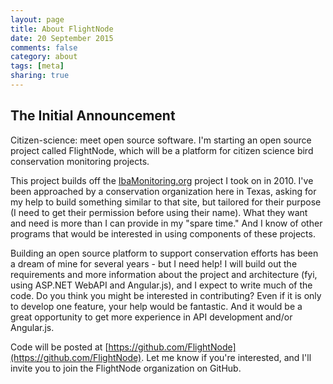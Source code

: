 ```yaml
---
layout: page
title: About FlightNode
date: 20 September 2015
comments: false
category: about
tags: [meta]
sharing: true
---
```


## The Initial Announcement

Citizen-science: meet open source software. I'm starting an open source project 
called FlightNode, which will be a platform for citizen science bird 
conservation monitoring projects.

This project builds off the [IbaMonitoring.org](http://www.ibamonitoring.org) 
project I took on in 2010. I've been approached by a conservation organization 
here in Texas, asking for my help to build something similar to that site, 
but tailored for their purpose (I need to get their permission before using 
their name). What they want and need is more than I can provide in my "spare 
time." And I know of other programs that would be interested in using components 
of these projects.

Building an open source platform to support conservation efforts has been a 
dream of mine for several years - but I need help! I will build out the 
requirements and more information about the project and architecture (fyi, 
using ASP.NET WebAPI and Angular.js), and I expect to write much of the code. 
Do you think you might be interested in contributing? Even if it is only to 
develop one feature, your help would be fantastic. And it would be a great
 opportunity to get more experience in API development and/or Angular.js.

Code will be posted at [https://github.com/FlightNode](https://github.com/FlightNode). 
Let me know if you're interested, and I'll invite you to join the FlightNode 
organization on GitHub.

